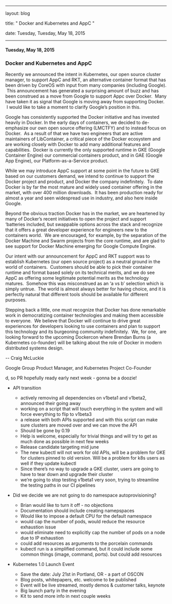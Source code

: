 ---

   layout: blog

   title:  " Docker and Kubernetes and AppC " 

   date:   Tuesday,  Tuesday, May 18, 2015 
 

   --- 
#### Tuesday, May 18, 2015 
### Docker and Kubernetes and AppC  
Recently we announced the intent in Kubernetes, our open source cluster manager, to support AppC and RKT, an alternative container format that has been driven by CoreOS with input from many companies (including Google). &nbsp;This announcement has generated a surprising amount of buzz and has been construed as a move from Google to support Appc over Docker. &nbsp;Many have taken it as signal that Google is moving away from supporting Docker. &nbsp;I would like to take a moment to clarify Google’s position in this.
  

Google has consistently supported the Docker initiative and has invested heavily in Docker. In the early days of containers, we decided to de-emphasize our own open source offering (LMCTFY) and to instead focus on Docker. &nbsp;As a result of that we have two engineers that are active maintainers of LibContainer, a critical piece of the Docker ecosystem and are working closely with Docker to add many additional features and capabilities. &nbsp;Docker is currently the only supported runtime in GKE (Google Container Engine) our commercial containers product, and in GAE (Google App Engine), our Platform-as-a-Service product. &nbsp;
  

While we may introduce AppC support at some point in the future to GKE based on our customers demand, we intend to continue to support the Docker project and product, and Docker the company indefinitely. &nbsp;To date Docker is by far the most mature and widely used container offering in the market, with over 400 million downloads. &nbsp;It has been production ready for almost a year and seen widespread use in industry, and also here inside Google. 
  

Beyond the obvious traction Docker has in the market, we are heartened by many of Docker’s recent initiatives to open the project and support ‘batteries included, but swappable options across the stack and recognize that it offers a great developer experience for engineers new to the containers world. &nbsp;We are encouraged, for example, by the separation of the Docker Machine and Swarm projects from the core runtime, and are glad to see support for Docker Machine emerging for Google Compute Engine.
  

Our intent with our announcement for AppC and RKT support was to establish Kubernetes (our open source project) as a neutral ground in the world of containers. &nbsp;Customers should be able to pick their container runtime and format based solely on its technical merits, and we do see AppC as offering some legitimate potential merits as the technology matures. &nbsp;Somehow this was misconstrued as an ‘a vs b’ selection which is simply untrue. &nbsp;The world is almost always better for having choice, and it is perfectly natural that different tools should be available for different purposes. &nbsp;
  

Stepping back a little, one must recognize that Docker has done remarkable work in democratizing container technologies and making them accessible to everyone. &nbsp;We believe that Docker will continue to drive great experiences for developers looking to use containers and plan to support this technology and its burgeoning community indefinitely. &nbsp;We, for one, &nbsp;are looking forward to the upcoming Dockercon where Brendan Burns (a Kubernetes co-founder) will be talking about the role of Docker in modern distributed systems design.

  

-- Craig McLuckie

Google Group Product Manager, and Kubernetes Project Co-Founder
  
d, so PR hopefully ready early next week - gonna be a doozie!
- API transition

  - actively removing all dependencies on v1beta1 and v1beta2, announced their going away
  - working on a script that will touch everything in the system and will force everything to flip to v1beta3
  - a release with both APIs supported and with this script can make sure clusters are moved over and we can move the API
  - Should be gone by 0.19
  - Help is welcome, especially for trivial things and will try to get as much done as possible in next few weeks
  - Release candidate targeting mid june
  - The new kubectl will not work for old APIs, will be a problem for GKE for clusters pinned to old version. Will be a problem for k8s users as well if they update kubectl
  - Since there’s no way to upgrade a GKE cluster, users are going to have to tear down and upgrade their cluster
  - we’re going to stop testing v1beta1 very soon, trying to streamline the testing paths in our CI pipelines
- Did we decide we are not going to do namespace autoprovisioning?

  - Brian would like to turn it off - no objections
  - Documentation should include creating namepspaces
  - Would like to impose a default CPU for the default namespace
  - would cap the number of pods, would reduce the resource exhaustion issue
  - would eliminate need to explicitly cap the number of pods on a node due to IP exhaustion
  - could add resources as arguments to the porcelain commands
  - kubectl run is a simplified command, but it could include some common things (image, command, ports). but could add resources
- Kubernetes 1.0 Launch Event

  - Save the date: July 21st in Portland, OR - a part of OSCON
  - Blog posts, whitepapers, etc. welcome to be published
  - Event will be live streamed, mostly demos & customer talks, keynote
  - Big launch party in the evening
  - Kit to send more info in next couple weeks
